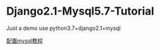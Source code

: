 # Django2.1-Mysql5.7-Tutorial
Just a demo use python3.7+django2.1+mysql

[配置mysql教程](https://kit4y.github.io/2019/01/27/django%E9%85%8D%E7%BD%AEmysql/#more)
